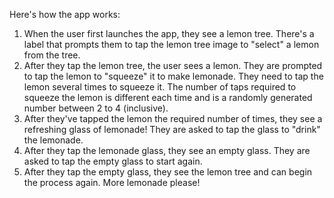 Here's how the app works:

1. When the user first launches the app, they see a lemon tree. There's a label that prompts them to tap the lemon tree image to "select" a lemon from the tree.
2. After they tap the lemon tree, the user sees a lemon. They are prompted to tap the lemon to "squeeze" it to make lemonade. They need to tap the lemon several times to squeeze it. The number of taps required to squeeze the lemon is different each time and is a randomly generated number between 2 to 4 (inclusive).
3. After they've tapped the lemon the required number of times, they see a refreshing glass of lemonade! They are asked to tap the glass to "drink" the lemonade.
4. After they tap the lemonade glass, they see an empty glass. They are asked to tap the empty glass to start again.
5. After they tap the empty glass, they see the lemon tree and can begin the process again. More lemonade please!
